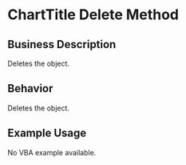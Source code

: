 # ChartTitle Delete Method

## Business Description
Deletes the object.

## Behavior
Deletes the object.

## Example Usage
No VBA example available.
